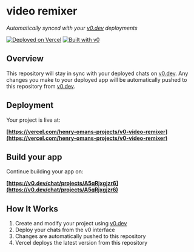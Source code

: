 # video remixer

*Automatically synced with your [v0.dev](https://v0.dev) deployments*

[![Deployed on Vercel](https://img.shields.io/badge/Deployed%20on-Vercel-black?style=for-the-badge&logo=vercel)](https://vercel.com/henry-omans-projects/v0-video-remixer)
[![Built with v0](https://img.shields.io/badge/Built%20with-v0.dev-black?style=for-the-badge)](https://v0.dev/chat/projects/A5qRjxgjzr6)

## Overview

This repository will stay in sync with your deployed chats on [v0.dev](https://v0.dev).
Any changes you make to your deployed app will be automatically pushed to this repository from [v0.dev](https://v0.dev).

## Deployment

Your project is live at:

**[https://vercel.com/henry-omans-projects/v0-video-remixer](https://vercel.com/henry-omans-projects/v0-video-remixer)**

## Build your app

Continue building your app on:

**[https://v0.dev/chat/projects/A5qRjxgjzr6](https://v0.dev/chat/projects/A5qRjxgjzr6)**

## How It Works

1. Create and modify your project using [v0.dev](https://v0.dev)
2. Deploy your chats from the v0 interface
3. Changes are automatically pushed to this repository
4. Vercel deploys the latest version from this repository